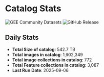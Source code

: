 # Catalog Stats

![GEE Community Datasets](https://img.shields.io/endpoint?url=https://gist.githubusercontent.com/samapriya/34bc0c1280d475d3a69e3b60a706226e/raw/community.json)
![GitHub Release](https://img.shields.io/github/v/release/samapriya/awesome-gee-community-datasets)

## Daily Stats

<!-- START_MARKER -->
* **Total Size of catalog**: 542.7 TB
* **Total images in catalog**: 1,602,349
* **Total image collections in catalog**: 772
* **Total Feature collections in catalog**: 3,087
* **Last Run Date**: 2025-09-06
<!-- END_MARKER -->
